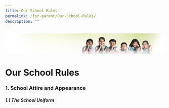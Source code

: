 ```yaml
---
title: Our School Rules
permalink: /for-parent/Our-School-Rules/
description: ""
---
```

![](/images/Banner.jpg)

Our School Rules
================

### 1\. School Attire and Appearance

##### 1.1 The School Uniform

